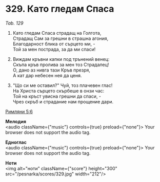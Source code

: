 # 329. Като гледам Спаса

_Tab. 129_

1. Като гледам Спаса страдащ на Голгота,  
Страдащ Сам за грешни в страшна агония,  
Благодарност блика от сърцето ми, -  
Той за мен пострада, за да ми спаси!

2. Виждам кръвни капки под трънений венец:  
Скъпа кръв пролива за мен тоз Страдалец!  
О, дано аз нивга тази Кръв презря,  
А кат дар небесен нея да ценя.  

3. "Що си ме оставил?" Чуй, тоз плачевен глас!  
На Христа сърцето скърбеше в онзи час:  
Той на кръст увисна грешни да спаси, -  
Чрез скръб и страдание нам прощение дари.

[Римляни 5:6](http://biblia.bg/index.php?k=52&g=5&s=6)

**Мелодия**  
<audio className={"music"} controls={true} preload={"none"}>
    <source src="/pesnarka/mp3/329.mp3" type="audio/mpeg"/>
    Your browser does not support the audio tag.
</audio>

**Едноглас**  
<audio className={"music"} controls={true} preload={"none"}>
    <source src="/pesnarka/transp/329.mp3" type="audio/mpeg"/>
    Your browser does not support the audio tag.
</audio>

**Ноти**  
<img alt="ноти" className={"score"} height="300" src="/pesnarka/scores/329.jpg" width="212"/>
